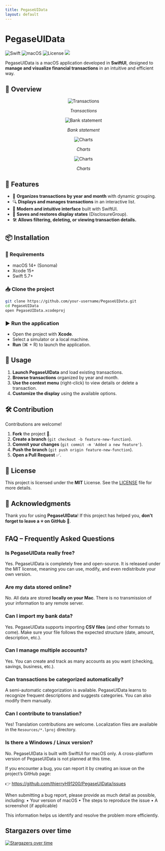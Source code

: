 ```yaml
---
title: PegaseUIData
layout: default
---
```


# PegaseUIData

![Swift](https://img.shields.io/badge/Swift-5.7-orange) ![macOS](https://img.shields.io/badge/macOS-14-blue) ![License](https://img.shields.io/badge/License-MIT-green)
    <a href="https://github.com/thierryH91200/PegaseUIData/releases/latest" alt="Downloads">
          <img src="https://img.shields.io/github/downloads/thierryH91200/PegaseUIData/total.svg" /></a>


PegaseUIData is a macOS application developed in **SwiftUI**, designed to **manage and visualize financial transactions** in an intuitive and efficient way.

## 📸 Overview


<p align="center">
<img src="Doc/Capture1En.png" alt="Transactions">
<p align="center">
<em>Transactions</em>
</p>
</p>

<p align="center">
<img src="Doc/Capture2En.png" alt="Bank statement">
<p align="center">
<em>Bank statement</em>
</p>
</p>

<p align="center">
<img src="Doc/Capture8.png" alt="Charts">
<p align="center">
<em>Charts</em>
</p>
</p>

<p align="center">
<img src="Doc/Capture9.png" alt="Charts">
<p align="center">
<em>Charts</em>
</p>
</p>

## 🚀 Features

- 📅 **Organizes transactions by year and month** with dynamic grouping.
- 🔍 **Displays and manages transactions** in an interactive list.
- 🎨 **Modern and intuitive interface** built with SwiftUI.
- 📂 **Saves and restores display states** (DisclosureGroup).
- 🛠️ **Allows filtering, deleting, or viewing transaction details.**

## 📦 Installation

### 🔧 Requirements
- macOS 14+ (Sonoma)
- Xcode 15+
- Swift 5.7+

### 📥 Clone the project

```bash
git clone https://github.com/your-username/PegaseUIData.git
cd PegaseUIData
open PegaseUIData.xcodeproj
```

### ▶️ Run the application
- Open the project with **Xcode**.
- Select a simulator or a local machine.
- **Run** (⌘ + R) to launch the application.

## 📜 Usage

1. **Launch PegaseUIData** and load existing transactions.
2. **Browse transactions** organized by year and month.
3. **Use the context menu** (right-click) to view details or delete a transaction.
4. **Customize the display** using the available options.

## 🛠️ Contribution

Contributions are welcome!

1. **Fork** the project 🍴.
2. **Create a branch** (`git checkout -b feature-new-function`).
3. **Commit your changes** (`git commit -m 'Added a new feature'`).
4. **Push the branch** (`git push origin feature-new-function`).
5. **Open a Pull Request** ✅.

## 📃 License

This project is licensed under the **MIT** License. See the [LICENSE](LICENSE) file for more details.

## 🌟 Acknowledgments

Thank you for using **PegaseUIData**! If this project has helped you, **don't forget to leave a ⭐ on GitHub** 🚀.


## FAQ – Frequently Asked Questions

### Is PegaseUIData really free?

Yes. PegaseUIData is completely free and open-source. It is released under the MIT license, meaning you can use, modify, and even redistribute your own version.

### Are my data stored online?

No. All data are stored **locally on your Mac**. There is no transmission of your information to any remote server.

### Can I import my bank data?

Yes. PegaseUIData supports importing **CSV files** (and other formats to come). Make sure your file follows the expected structure (date, amount, description, etc.).

### Can I manage multiple accounts?

Yes. You can create and track as many accounts as you want (checking, savings, business, etc.).

### Can transactions be categorized automatically?

A semi-automatic categorization is available. PegaseUIData learns to recognize frequent descriptions and suggests categories. You can also modify them manually.

### Can I contribute to translation?

Yes! Translation contributions are welcome. Localization files are available in the `Resources/*.lproj` directory.

### Is there a Windows / Linux version?

No. PegaseUIData is built with SwiftUI for macOS only. A cross-platform version of PegaseUIData is not planned at this time.

If you encounter a bug, you can report it by creating an issue on the project’s GitHub page:

👉 https://github.com/thierryH91200/PegaseUIData/issues

When submitting a bug report, please provide as much detail as possible, including:
    •    Your version of macOS
    •    The steps to reproduce the issue
    •    A screenshot (if applicable)

This information helps us identify and resolve the problem more efficiently.


## Stargazers over time
[![Stargazers over time](https://starchart.cc/thierryH91200/PegaseUIData.svg?variant=adaptive)](https://starchart.cc/thierryH91200/PegaseUIData)






